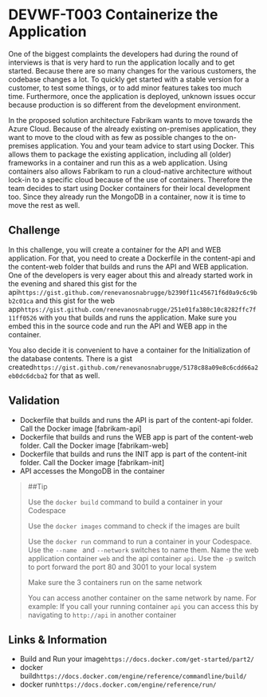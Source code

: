 # DEVWF-T003 Containerize the Application

One of the biggest complaints the developers had during the round of interviews is that is very hard to run the application locally and to get started. Because there are so many changes for the various customers, the codebase changes a lot. To quickly get started with a stable version for a customer, to test some things, or to add minor features takes too much time. Furthermore, once the application is deployed, unknown issues occur because production is so different from the development environment.

In the proposed solution architecture Fabrikam wants to move towards the Azure Cloud. Because of the already existing on-premises application, they want to move to the cloud with as few as possible changes to the on-premises application. You and your team advice to start using Docker. This allows them to package the existing application, including all (older) frameworks in a container and run this as a web application. Using containers also allows Fabrikam to run a cloud-native architecture without lock-in to a specific cloud because of the use of containers. Therefore the team decides to start using Docker containers for their local development too. Since they already run the MongoDB in a container, now it is time to move the rest as well. 

## Challenge

In this challenge, you will create a container for the API and WEB application. For that, you need to create a Dockerfile in the content-api and the content-web folder that builds and runs the API and WEB application. One of the developers is very eager about this and already started work in the evening and shared this gist for the api```https://gist.github.com/renevanosnabrugge/b2390f11c45671f6d0a9c6c9bb2c01ca``` and this gist for the web app```https://gist.github.com/renevanosnabrugge/251e01fa380c10c8282ffc7f11ff0526``` with you that builds and runs the application. Make sure you embed this in the source code and run the API and WEB app in the container.

You also decide it is convenient to have a container for the Initialization of the database contents. There is a gist created```https://gist.github.com/renevanosnabrugge/5178c88a09e8c6cdd66a2eb0dc6dcba2``` for that as well. 

## Validation

* Dockerfile that builds and runs the API is part of the content-api folder. Call the Docker image [fabrikam-api]
* Dockerfile that builds and runs the WEB app is part of the content-web folder. Call the Docker image [fabrikam-web]
* Dockerfile that builds and runs the INIT app is part of the content-init folder. Call the Docker image [fabrikam-init]
* API accesses the MongoDB in the container

> ##Tip
>
> Use the `docker build` command to build a container in your Codespace
>
> Use the `docker images` command to check if the images are built
>
> Use the `docker run` command to run a container in your Codespace. Use the `--name ` and `--network` switches to name them. Name the web application container `web` and the api container `api`. Use the `-p` switch to port forward the port 80 and 3001 to your local system 
>
> Make sure the 3 containers run on the same network
>
> You can access another container on the same network by name. For example: If you call your running container `api` you can access this by navigating to `http://api` in another container

## Links & Information

* Build and Run your image```https://docs.docker.com/get-started/part2/```
* docker build```https://docs.docker.com/engine/reference/commandline/build/```
* docker run```https://docs.docker.com/engine/reference/run/```


